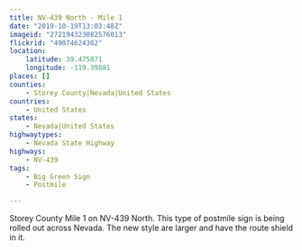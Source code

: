 ```yaml
---
title: NV-439 North - Mile 1
date: "2019-10-19T13:03:48Z"
imageid: "272194323082576013"
flickrid: "49074624302"
location:
    latitude: 39.475871
    longitude: -119.39881
places: []
counties:
    - Storey County|Nevada|United States
countries:
    - United States
states:
    - Nevada|United States
highwaytypes:
    - Nevada State Highway
highways:
    - NV-439
tags:
    - Big Green Sign
    - Postmile

---
```

Storey County Mile 1 on NV-439 North.  This type of postmile sign is being rolled out across Nevada.  The new style are larger and have the route shield in it.